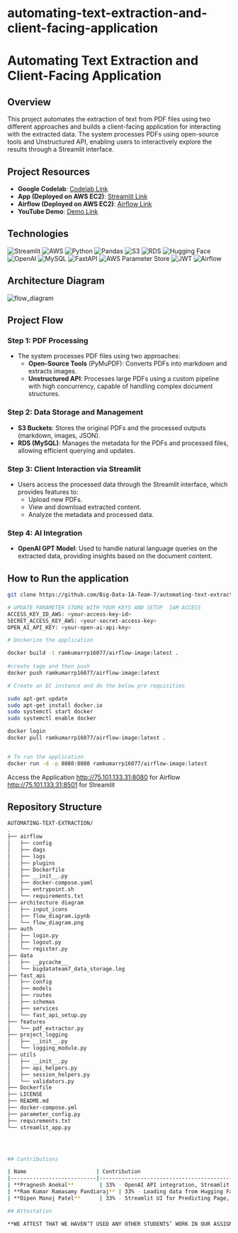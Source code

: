# automating-text-extraction-and-client-facing-application

# Automating Text Extraction and Client-Facing Application

## Overview

This project automates the extraction of text from PDF files using two different approaches and builds a client-facing application for interacting with the extracted data. The system processes PDFs using open-source tools and Unstructured API, enabling users to interactively explore the results through a Streamlit interface.

## Project Resources

- **Google Codelab**: [Codelab Link](#)
- **App (Deployed  on AWS EC2)**: [Streamlit Link](#)
- **Airflow (Deployed on AWS EC2)**: [Airflow Link](#)
- **YouTube Demo**: [Demo Link](#)

## Technologies

![Streamlit](https://img.shields.io/badge/Streamlit-FF4B4B?style=for-the-badge&logo=streamlit&logoColor=white)
![AWS](https://img.shields.io/badge/Amazon%20AWS-232F3E?style=for-the-badge&logo=amazon-aws&logoColor=white)
![Python](https://img.shields.io/badge/Python-3776AB?style=for-the-badge&logo=python&logoColor=white)
![Pandas](https://img.shields.io/badge/Pandas-150458?style=for-the-badge&logo=pandas&logoColor=white)
![S3](https://img.shields.io/badge/Amazon%20S3-569A31?style=for-the-badge&logo=amazon-s3&logoColor=white)
![RDS](https://img.shields.io/badge/Amazon%20RDS-527FFF?style=for-the-badge&logo=amazon-rds&logoColor=white)
![Hugging Face](https://img.shields.io/badge/Hugging%20Face-FFD43B?style=for-the-badge&logo=huggingface&logoColor=black)
![OpenAI](https://img.shields.io/badge/OpenAI-412991?style=for-the-badge&logo=openai&logoColor=white)
![MySQL](https://img.shields.io/badge/MySQL-4479A1?style=for-the-badge&logo=mysql&logoColor=white)
![FastAPI](https://img.shields.io/badge/FastAPI-009688?style=for-the-badge&logo=fastapi&logoColor=white)
![AWS Parameter Store](https://img.shields.io/badge/AWS%20Parameter%20Store-FF9900?style=for-the-badge&logo=amazon-aws&logoColor=white)
![JWT](https://img.shields.io/badge/JWT-000000?style=for-the-badge&logo=JSON-web-tokens&logoColor=white)
![Airflow](https://img.shields.io/badge/Airflow-017CEE?style=for-the-badge&logo=apache-airflow&logoColor=white)


## Architecture Diagram

![flow_diagram](https://github.com/user-attachments/assets/4d9323d3-155e-40a9-8f91-8d25b2cb4c6e)


## Project Flow

### Step 1: PDF Processing
- The system processes PDF files using two approaches:
    - **Open-Source Tools** (PyMuPDF): Converts PDFs into markdown and extracts images.
    - **Unstructured API**: Processes large PDFs using a custom pipeline with high concurrency, capable of handling complex document structures.

### Step 2: Data Storage and Management
- **S3 Buckets**: Stores the original PDFs and the processed outputs (markdown, images, JSON).
- **RDS (MySQL)**: Manages the metadata for the PDFs and processed files, allowing efficient querying and updates.

### Step 3: Client Interaction via Streamlit
- Users access the processed data through the Streamlit interface, which provides features to:
    - Upload new PDFs.
    - View and download extracted content.
    - Analyze the metadata and processed data.

### Step 4: AI Integration
- **OpenAI GPT Model**: Used to handle natural language queries on the extracted data, providing insights based on the document content.


## How to Run the application

```bash
git clone https://github.com/Big-Data-IA-Team-7/automating-text-extraction-and-client-facing-application.git

# UPDATE PARAMETER STORE WITH YOUR KEYS AND SETUP  IAM ACCESS
ACCESS_KEY_ID_AWS: <your-access-key-id>
SECRET_ACCESS_KEY_AWS: <your-secret-access-key>
OPEN_AI_API_KEY: <your-open-ai-api-key>

# Dockerize the application

docker build -t ramkumarrp16077/airflow-image:latest .
 
#create tage and then push
docker push ramkumarrp16077/airflow-image:latest

# Create an EC instance and do the below pre requisities

sudo apt-get update
sudo apt-get install docker.io
sudo systemctl start docker
sudo systemctl enable docker

docker login
docker pull ramkumarrp16077/airflow-image:latest .


# To run the application
docker run -d -p 8080:8080 ramkumarrp16077/airflow-image:latest

```

Access the Application
http://75.101.133.31:8080 for Airflow
http://75.101.133.31:8501 for Streamlit






## Repository Structure

```bash
AUTOMATING-TEXT-EXTRACTION/
.
├── airflow
│   ├── config
│   ├── dags
│   ├── logs
│   ├── plugins
│   ├── Dockerfile
│   ├── __init__.py
│   ├── docker-compose.yaml
│   ├── entrypoint.sh
│   └── requirements.txt
├── architecture diagram
│   ├── input_icons
│   ├── flow_diagram.ipynb
│   └── flow_diagram.png
├── auth
│   ├── login.py
│   ├── logout.py
│   └── register.py
├── data
│   ├── __pycache__
│   └── bigdatateam7_data_storage.log
├── fast_api
│   ├── config
│   ├── models
│   ├── routes
│   ├── schemas
│   ├── services
│   └── fast_api_setup.py
├── features
│   └── pdf_extractor.py
├── project_logging
│   ├── __init__.py
│   └── logging_module.py
├── utils
│   ├── __init__.py
│   ├── api_helpers.py
│   ├── session_helpers.py
│   └── validators.py
├── Dockerfile
├── LICENSE
├── README.md
├── docker-compose.yml
├── parameter_config.py
├── requirements.txt
└── streamlit_app.py




## Contributions

| Name                      | Contribution                                                           |
|---------------------------|------------------------------------------------------------------------|
| **Pragnesh Anekal**        | 33% - OpenAI API integration, Streamlit integration with API, FAST API, JWT Keys, Unstructured API  , Deployment          |
| **Ram Kumar Ramasamy Pandiaraj** | 33% - Loading data from Hugging Face to S3, Open Source PDF Extraction, Docker, Airflow DAGs, Deployment   |
| **Dipen Manoj Patel**      | 33% - Streamlit UI for Predicting Page, User Registration and Authentication,  Dockerizing Fast API, Validating Answers flow, reading data from DB |

## Attestation

**WE ATTEST THAT WE HAVEN’T USED ANY OTHER STUDENTS’ WORK IN OUR ASSIGNMENT AND ABIDE BY THE POLICIES LISTED IN THE STUDENT HANDBOOK.**
